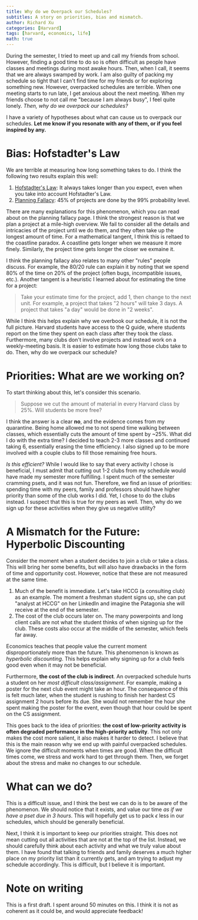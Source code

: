 ```yaml
---
title: Why do we Overpack our Schedules?
subtitles: A story on priorities, bias and mismatch.
author: Richard Xu
categories: [Harvard]
tags: [harvard, economics, life]
math: true
---
```


During the semester, I tried to meet up and call my friends from school. However, finding a good time to do so is often difficult as people have classes and meetings during most awake hours. Then, when I call, it seems that we are always swamped by work. I am also guilty of packing my schedule so tight that I can't find time for my friends or for exploring something new. However, overpacked schedules are terrible. When one meeting starts to run late, I get anxious about the next meeting. When my friends choose to not call me "because I am always busy", I feel quite lonely. *Then, why do we overpack our schedules?*

I have a variety of hypotheses about what can cause us to overpack our schedules. **Let me know if you resonate with any of them, or if you feel inspired by any.**

# Bias: Hofstadter's Law
We are terrible at measuring how long something takes to do. I think the following two results explain this well:

1. [Hofstadter's Law](https://en.wikipedia.org/wiki/Hofstadter%27s_law): It always takes longer than you expect, even when you take into account Hofstadter's Law.
2. [Planning Fallacy](https://en.wikipedia.org/wiki/Planning_fallacy): 45% of projects are done by the 99% probability level.

There are many explanations for this phenomenon, which you can read about on the planning fallacy page. I think the strongest reason is that we plan a project at a mile-high overview. We fail to consider all the details and intricacies of the project until we do them, and they often take up the longest amount of time. For a mathematical tangent, I think this is reltaed to the coastline paradox. A coastline gets longer when we measure it more finely. Similarly, the project time gets longer the closer we exmaine it.

I think the planning fallacy also relates to many other "rules" people discuss. For example, the 80/20 rule can explain it by noting that we spend 80% of the time on 20% of the project (often bugs, incompatible issues, etc.). Another tangent is a heuristic I learned about for estimating the time for a project:
> Take your estimate time for the project, add 1, then change to the next unit. For example, a project that takes "2 hours" will take 3 days. A project that takes "a day" would be done in "2 weeks".

While I think this helps explain why we overbook our schedule, it is not the full picture. Harvard students have access to the Q guide, where students report on the time they spent on each class after they took the class. Furthermore, many clubs don't involve projects and instead work on a weekly-meeting basis. It is easier to estimate how long those clubs take to do. Then, why do we overpack our schedule?

# Priorities: What are we working on?
To start thinking about this, let's consider this scenario.
> Suppose we cut the amount of material in every Harvard class by 25%. Will students be more free?

I think the answer is a clear **no**, and the evidence comes from my quarantine. Being home allowed me to not spend time walking between classes, which essentially cuts the amount of time spent by ~25%. What did I do with the extra time? I decided to teach 2-3 more classes and continued taking 6, essentially erasing the time efficiency. I also signed up to be more involved with a couple clubs to fill those remaining free hours.

*Is this efficient?* While I would like to say that every activity I chose is beneficial, I must admit that cutting out 1-2 clubs from my schedule would have made my semester more fulfilling. I spent much of the semester cramming psets, and it was not fun. Therefore, we find an issue of priorities: spending time with my peers, family and professors should have higher priority than some of the club works I did. Yet, I chose to do the clubs instead. I suspect that this is true for my peers as well. Then, why do we sign up for these activities when they give us negative utility?

# A Mismatch for the Future: Hyperbolic Discounting
Consider the moment when a student decides to join a club or take a class. This will bring her some benefits, but will also have drawbacks in the form of time and opportunity cost. However, notice that these are not measured at the same time.
1. Much of the benefit is immediate. Let's take HCCG (a consulting club) as an example. The moment a freshman student signs up, she can put "analyst at HCCG" on her LinkedIn and imagine the Patagonia she will receive at the end of the semester.
2. The cost of the club occurs later on. The many powerpoints and long client calls are not what the student thinks of when signing up for the club. These costs also occur at the middle of the semester, which feels far away.

Economics teaches that people value the current moment disproportionately more than the future. This phenomenon is known as *hyperbolic discounting*. This helps explain why signing up for a club feels good even when it may not be beneficial.

Furthermore, **the cost of the club is indirect**. An overpacked schedule hurts a student on her *most difficult class/assignment*. For example, making a poster for the next club event might take an hour. The consequence of this is felt much later, when the student is rushing to finish her hardest CS assignment 2 hours before its due. She would not remember the hour she spent making the poster for the event, even though that hour could be spent on the CS assignment.

This goes back to the idea of priorities: **the cost of low-priority activity is often degraded performance in the high-priority activity**. This not only makes the cost more salient, it also makes it harder to detect. I believe that this is the main reason why we end up with painful overpacked schedules. We ignore the difficult moments when times are good. When the difficult times come, we stress and work hard to get through them. Then, we forget about the stress and make no changes to our schedule.

# What can we do?
This is a difficult issue, and I think the best we can do is to be aware of the phenomenon. We should notice that it exists, and value our time *as if we have a pset due in 3 hours*. This will hopefully get us to pack $\epsilon$ less in our schedules, which should be generally beneficial.

Next, I think it is important to keep our priorities straight. This does not mean cutting out all activities that are not at the top of the list. Instead, we should carefully think about each activity and what we truly value about them. I have found that talking to friends and family deserves a much higher place on my priority list than it currently gets, and am trying to adjust my schedule accordingly. This is difficult, but I believe it is important.

# Note on writing
This is a first draft. I spent around 50 minutes on this. I think it is not as coherent as it could be, and would appreciate feedback!